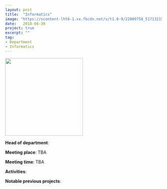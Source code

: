 ```yaml
---
layout: post
title:  "Informatics"
image: "https://scontent-lht6-1.xx.fbcdn.net/v/t1.0-9/22089758_517132155299844_7576602043856429551_n.jpg?_nc_cat=0&oh=50aa63a38e4d56c5e07539999f6de6ed&oe=5BFD52CB"
date:   2018-08-30
project: true
excerpt: ""
tag:
- Department
- Informatics
---
```

<img src="https://scontent-lht6-1.xx.fbcdn.net/v/t1.0-9/22089758_517132155299844_7576602043856429551_n.jpg?_nc_cat=0&oh=50aa63a38e4d56c5e07539999f6de6ed&oe=5BFD52CB" width="250px" height="250px"/>


**Head of department**:

**Meeting place**: TBA

**Meeting time**: TBA

**Activities**:

**Notable previous projects**:
